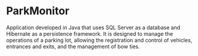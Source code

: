 # ParkMonitor
Application developed in Java that uses SQL Server as a database and Hibernate as a persistence framework. It is designed to manage the operations of a parking lot, allowing the registration and control of vehicles, entrances and exits, and the management of bow ties.
